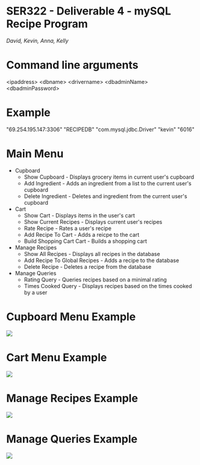 # SER322 - Deliverable 4 - mySQL Recipe Program
*David, Kevin, Anna, Kelly*

# Command line arguments

\<ipaddress> \<dbname> \<drivername> \<dbadminName> \<dbadminPassword>

# Example

"69.254.195.147:3306" "RECIPEDB" "com.mysql.jdbc.Driver" "kevin" "6016"

# Main Menu
* Cupboard
  * Show Cupboard - Displays grocery items in current user's cupboard
  * Add Ingredient - Adds an ingredient from a list to the current user's cupboard
  * Delete Ingredient - Deletes and ingredient from the current user's cupboard
* Cart
  * Show Cart - Displays items in the user's cart
  * Show Current Recipes - Displays current user's recipes
  * Rate Recipe - Rates a user's recipe
  * Add Recipe To Cart - Adds a reicpe to the cart
  * Build Shopping Cart Cart - Builds a shopping cart
* Manage Recipes
  * Show All Recipes - Displays all recipes in the database
  * Add Recipe To Global Recipes - Adds a recipe to the database
  * Delete Recipe - Deletes a recipe from the database
* Manage Queries
  * Rating Query - Queries recipes based on a minimal rating
  * Times Cooked Query - Displays recipes based on the times cooked by a user

# Cupboard Menu Example
![](https://i.ibb.co/qBtbVk0/Screen-Shot-2020-03-02-at-6-15-18-PM.png)

# Cart Menu Example
![](https://i.ibb.co/j4XYVKk/Screen-Shot-2020-03-02-at-6-23-07-PM.png)

# Manage Recipes Example
![](https://i.ibb.co/F0PKsHK/Screen-Shot-2020-03-02-at-6-22-41-PM.png)

# Manage Queries Example
![](https://i.ibb.co/LdSG4Pg/Screen-Shot-2020-03-02-at-6-22-04-PM.png)


